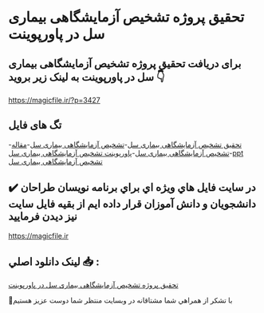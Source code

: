 # تحقیق پروژه تشخیص آزمایشگاهی بیماری سل در پاورپوینت

## برای دریافت تحقیق پروژه تشخیص آزمایشگاهی بیماری سل در پاورپوینت به لینک زیر بروید 👇

https://magicfile.ir/?p=3427

## تگ های فایل

-[تحقیق تشخیص آزمایشگاهی بیماری سل](https://magicfile.ir/product/%d8%aa%d8%ad%d9%82%db%8c%d9%82-%d9%be%d8%b1%d9%88%da%98%d9%87-%d8%aa%d8%b4%d8%ae%db%8c%d8%b5-%d8%a2%d8%b2%d9%85%d8%a7%db%8c%d8%b4%da%af%d8%a7%d9%87%db%8c-%d8%a8%db%8c%d9%85%d8%a7%d8%b1%db%8c-%d8%b3%d9%84-%d8%af%d8%b1-%d9%be%d8%a7%d9%88%d8%b1%d9%be%d9%88%d9%86%db%8c%d8%aa/)-[تشخیص آزمایشگاهی بیماری سل](https://magicfile.ir/product/%d8%aa%d8%ad%d9%82%db%8c%d9%82-%d9%be%d8%b1%d9%88%da%98%d9%87-%d8%aa%d8%b4%d8%ae%db%8c%d8%b5-%d8%a2%d8%b2%d9%85%d8%a7%db%8c%d8%b4%da%af%d8%a7%d9%87%db%8c-%d8%a8%db%8c%d9%85%d8%a7%d8%b1%db%8c-%d8%b3%d9%84-%d8%af%d8%b1-%d9%be%d8%a7%d9%88%d8%b1%d9%be%d9%88%d9%86%db%8c%d8%aa/)-[مقاله تشخیص آزمایشگاهی بیماری سل](https://magicfile.ir/product/%d8%aa%d8%ad%d9%82%db%8c%d9%82-%d9%be%d8%b1%d9%88%da%98%d9%87-%d8%aa%d8%b4%d8%ae%db%8c%d8%b5-%d8%a2%d8%b2%d9%85%d8%a7%db%8c%d8%b4%da%af%d8%a7%d9%87%db%8c-%d8%a8%db%8c%d9%85%d8%a7%d8%b1%db%8c-%d8%b3%d9%84-%d8%af%d8%b1-%d9%be%d8%a7%d9%88%d8%b1%d9%be%d9%88%d9%86%db%8c%d8%aa/)-[پاورپوینت تشخیص آزمایشگاهی بیماری سل](https://magicfile.ir/product/%d8%aa%d8%ad%d9%82%db%8c%d9%82-%d9%be%d8%b1%d9%88%da%98%d9%87-%d8%aa%d8%b4%d8%ae%db%8c%d8%b5-%d8%a2%d8%b2%d9%85%d8%a7%db%8c%d8%b4%da%af%d8%a7%d9%87%db%8c-%d8%a8%db%8c%d9%85%d8%a7%d8%b1%db%8c-%d8%b3%d9%84-%d8%af%d8%b1-%d9%be%d8%a7%d9%88%d8%b1%d9%be%d9%88%d9%86%db%8c%d8%aa/)-[ppt تشخیص آزمایشگاهی بیماری سل](https://magicfile.ir/product/%d8%aa%d8%ad%d9%82%db%8c%d9%82-%d9%be%d8%b1%d9%88%da%98%d9%87-%d8%aa%d8%b4%d8%ae%db%8c%d8%b5-%d8%a2%d8%b2%d9%85%d8%a7%db%8c%d8%b4%da%af%d8%a7%d9%87%db%8c-%d8%a8%db%8c%d9%85%d8%a7%d8%b1%db%8c-%d8%b3%d9%84-%d8%af%d8%b1-%d9%be%d8%a7%d9%88%d8%b1%d9%be%d9%88%d9%86%db%8c%d8%aa/)

## ✔️ در سايت فايل هاي ويژه اي براي برنامه نويسان طراحان دانشجويان و دانش آموزان قرار داده ايم از بقيه فايل سايت نيز ديدن فرماييد

https://magicfile.ir


## لينک دانلود اصلي 📥 :

[تحقیق پروژه تشخیص آزمایشگاهی بیماری سل در پاورپوینت](https://magicfile.ir/product/%d8%aa%d8%ad%d9%82%db%8c%d9%82-%d9%be%d8%b1%d9%88%da%98%d9%87-%d8%aa%d8%b4%d8%ae%db%8c%d8%b5-%d8%a2%d8%b2%d9%85%d8%a7%db%8c%d8%b4%da%af%d8%a7%d9%87%db%8c-%d8%a8%db%8c%d9%85%d8%a7%d8%b1%db%8c-%d8%b3%d9%84-%d8%af%d8%b1-%d9%be%d8%a7%d9%88%d8%b1%d9%be%d9%88%d9%86%db%8c%d8%aa/) 


🙏با تشکر از همراهي شما مشتاقانه در وبسایت منتظر شما دوست عزیز هستیم

